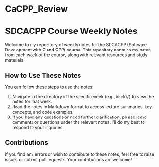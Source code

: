 # CaCPP_Review
# SDCACPP Course Weekly Notes

Welcome to my repository of weekly notes for the SDCACPP (Software Development with C and CPP) course. This repository contains my notes from each week of the course, along with relevant resources and study materials.


## How to Use These Notes

You can follow these steps to use the notes:

1. Navigate to the directory of the specific week (e.g., `Week1/`) to view the notes for that week.
2. Read the notes in Markdown format to access lecture summaries, key concepts, and code examples.
3. If you have any questions or need further clarification, please leave comments or questions under the relevant notes. I'll do my best to respond to your inquiries.

## Contributions

If you find any errors or wish to contribute to these notes, feel free to raise issues or submit pull requests. Your contributions are welcome!
